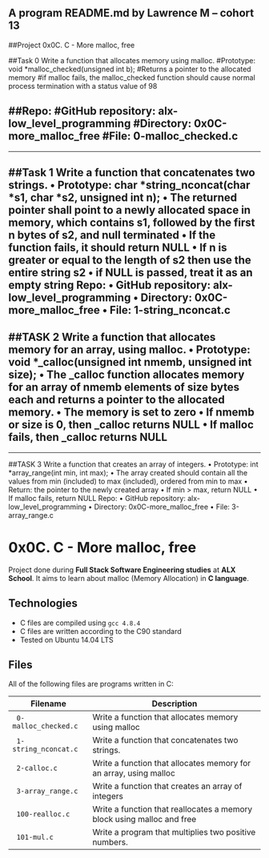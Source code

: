 ## A program README.md by Lawrence M – cohort 13

##Project
0x0C. C - More malloc, free

##Task 0
Write a function that allocates memory using malloc.
#Prototype: void *malloc_checked(unsigned int b);
#Returns a pointer to the allocated memory
#if malloc fails, the malloc_checked function should cause normal process termination with a status value of 98

##Repo:
#GitHub repository: alx-low_level_programming
#Directory: 0x0C-more_malloc_free
#File: 0-malloc_checked.c
---------------------------------------------------------------------------------------------------------------------------------------------------------
---------------------------------------------------------------------------------------------------------------------------------------------------------
##Task 1
Write a function that concatenates two strings.
•	Prototype: char *string_nconcat(char *s1, char *s2, unsigned int n);
•	The returned pointer shall point to a newly allocated space in memory, which contains s1, followed by the first n bytes of s2, and null terminated
•	If the function fails, it should return NULL
•	If n is greater or equal to the length of s2 then use the entire string s2
•	if NULL is passed, treat it as an empty string
Repo:
•	GitHub repository: alx-low_level_programming
•	Directory: 0x0C-more_malloc_free
•	File: 1-string_nconcat.c
----------------------------------------------------------------------------------------------------------------------------------------------------------
##TASK 2
Write a function that allocates memory for an array, using malloc.
•	Prototype: void *_calloc(unsigned int nmemb, unsigned int size);
•	The _calloc function allocates memory for an array of nmemb elements of size bytes each and returns a pointer to the allocated memory.
•	The memory is set to zero
•	If nmemb or size is 0, then _calloc returns NULL
•	If malloc fails, then _calloc returns NULL
----------------------------------------------------------------------------------------------------------------------------------------------------------
----------------------------------------------------------------------------------------------------------------------------------------------------------

##TASK 3
Write a function that creates an array of integers.
•	Prototype: int *array_range(int min, int max);
•	The array created should contain all the values from min (included) to max (included), ordered from min to max
•	Return: the pointer to the newly created array
•	If min > max, return NULL
•	If malloc fails, return NULL
Repo:
•	GitHub repository: alx-low_level_programming
•	Directory: 0x0C-more_malloc_free
•	File: 3-array_range.c

# 0x0C. C - More malloc, free


Project done during **Full Stack Software Engineering studies** at **ALX School**. It aims to learn about malloc (Memory Allocation) in **C language**.

## Technologies
* C files are compiled using `gcc 4.8.4`
* C files are written according to the C90 standard
* Tested on Ubuntu 14.04 LTS

## Files
All of the following files are programs written in C:

| Filename | Description |
| -------- | ----------- |
| ` 0-malloc_checked.c` | Write a function that allocates memory using malloc|
| ` 1-string_nconcat.c` | Write a function that concatenates two strings.|
| ` 2-calloc.c` | Write a function that allocates memory for an array, using malloc|
| ` 3-array_range.c` | Write a function that creates an array of integers|
| ` 100-realloc.c` | Write a function that reallocates a memory block using malloc and free|
| ` 101-mul.c` | Write a program that multiplies two positive numbers.|

